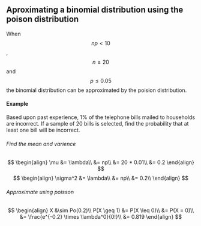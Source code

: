 ## Aproximating a binomial distribution using the poison distribution
When $$np < 10$$, $$n \geq 20$$ and $$p \leq 0.05$$ the binomial distribution can be approximated by the poision distribution.

#### Example
Based upon past experience, 1% of the telephone bills mailed to households are incorrect. If a sample of 20 bills is selected, find the probability that at least one bill will be incorrect.

###### Find the mean and varience
$$
\begin{align}
\mu &= \lambda\\
&= np\\
&= 20 * 0.01\\
&= 0.2
\end{align}
$$
$$
\begin{align}
\sigma^2 &= \lambda\\
&= np\\
&= 0.2\\
\end{align}
$$

###### Approximate using poisson
$$
\begin{align}
X &\sim Po(0.2)\\
P(X \geq 1) &= P(X \leq 0)\\
&= P(X = 0)\\
&= \frac{e^{-0.2} \times \lambda^0}{0!}\\
&= 0.819
\end{align}
$$